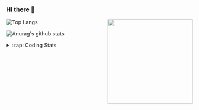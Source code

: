 ### Hi there 👋

<!--
**tao8687/tao8687** is a ✨ _special_ ✨ repository because its `README.md` (this file) appears on your GitHub profile.

Here are some ideas to get you started:

- 🔭 I’m currently working on ...
- 🌱 I’m currently learning ...
- 👯 I’m looking to collaborate on ...
- 🤔 I’m looking for help with ...
- 💬 Ask me about ...
- 📫 How to reach me: ...
- 😄 Pronouns: ...
- ⚡ Fun fact: ...
-->

<img align='right' src="https://media.giphy.com/media/M9gbBd9nbDrOTu1Mqx/giphy.gif" width="230">

![Top Langs](https://github-readme-stats.vercel.app/api/top-langs/?username=tao8687&layout=compact&title_color=23238E&text_color=A67D3D)

![Anurag's github stats](https://github-readme-stats.vercel.app/api?username=tao8687&show_icons=true&&text_color=A67D3D&title_color=23238E&show_icons=false&count_private=true&hide=stars)

<details>
  <summary>:zap: Coding Stats</summary>
  <b>
<!--START_SECTION:waka-->
```text
Week: 12 February, 2021 - 19 February, 2021

C          2 hrs 34 mins   █████████████▒░░░░░░░░░░░   53.90 % 
Cuda       53 mins         ████▓░░░░░░░░░░░░░░░░░░░░   18.52 % 
Makefile   40 mins         ███▓░░░░░░░░░░░░░░░░░░░░░   14.00 % 
C++        18 mins         █▓░░░░░░░░░░░░░░░░░░░░░░░   06.51 % 
JSON       17 mins         █▓░░░░░░░░░░░░░░░░░░░░░░░   06.18 % 
```
<!--END_SECTION:waka-->
</details>

